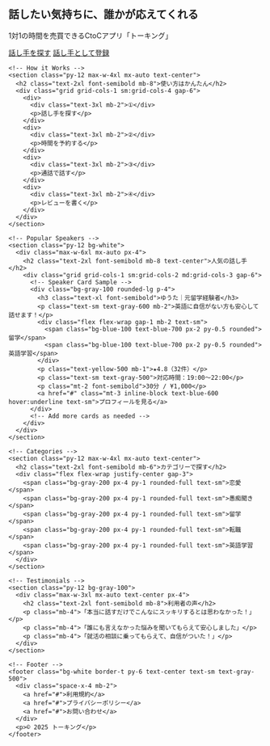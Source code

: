 <!DOCTYPE html>
<html lang="ja">
  <head>
    <meta charset="UTF-8" />
    <meta name="viewport" content="width=device-width, initial-scale=1.0" />
    <title>トーキング | 1対1の対話でつながる</title>
    <script src="https://cdn.tailwindcss.com"></script>
  </head>
  <body class="bg-gray-50 text-gray-800">
    <!-- Hero Section -->
    <section class="bg-white py-16 text-center">
      <h1 class="text-4xl font-bold mb-4">話したい気持ちに、誰かが応えてくれる</h1>
      <p class="text-lg mb-6">1対1の時間を売買できるCtoCアプリ「トーキング」</p>
      <div class="flex justify-center gap-4">
        <a href="#" class="px-6 py-3 bg-blue-600 text-white rounded-lg hover:bg-blue-700">話し手を探す</a>
        <a href="#" class="px-6 py-3 border border-blue-600 text-blue-600 rounded-lg hover:bg-blue-50">話し手として登録</a>
      </div>
    </section>

    <!-- How it Works -->
    <section class="py-12 max-w-4xl mx-auto text-center">
      <h2 class="text-2xl font-semibold mb-8">使い方はかんたん</h2>
      <div class="grid grid-cols-1 sm:grid-cols-4 gap-6">
        <div>
          <div class="text-3xl mb-2">①</div>
          <p>話し手を探す</p>
        </div>
        <div>
          <div class="text-3xl mb-2">②</div>
          <p>時間を予約する</p>
        </div>
        <div>
          <div class="text-3xl mb-2">③</div>
          <p>通話で話す</p>
        </div>
        <div>
          <div class="text-3xl mb-2">④</div>
          <p>レビューを書く</p>
        </div>
      </div>
    </section>

    <!-- Popular Speakers -->
    <section class="py-12 bg-white">
      <div class="max-w-6xl mx-auto px-4">
        <h2 class="text-2xl font-semibold mb-8 text-center">人気の話し手</h2>
        <div class="grid grid-cols-1 sm:grid-cols-2 md:grid-cols-3 gap-6">
          <!-- Speaker Card Sample -->
          <div class="bg-gray-100 rounded-lg p-4">
            <h3 class="text-xl font-semibold">ゆうた｜元留学経験者</h3>
            <p class="text-sm text-gray-600 mb-2">英語に自信がない方も安心して話せます！</p>
            <div class="flex flex-wrap gap-1 mb-2 text-sm">
              <span class="bg-blue-100 text-blue-700 px-2 py-0.5 rounded">留学</span>
              <span class="bg-blue-100 text-blue-700 px-2 py-0.5 rounded">英語学習</span>
            </div>
            <p class="text-yellow-500 mb-1">★4.8（32件）</p>
            <p class="text-sm text-gray-500">対応時間：19:00〜22:00</p>
            <p class="mt-2 font-semibold">30分 / ¥1,000</p>
            <a href="#" class="mt-3 inline-block text-blue-600 hover:underline text-sm">プロフィールを見る</a>
          </div>
          <!-- Add more cards as needed -->
        </div>
      </div>
    </section>

    <!-- Categories -->
    <section class="py-12 max-w-4xl mx-auto text-center">
      <h2 class="text-2xl font-semibold mb-6">カテゴリーで探す</h2>
      <div class="flex flex-wrap justify-center gap-3">
        <span class="bg-gray-200 px-4 py-1 rounded-full text-sm">恋愛</span>
        <span class="bg-gray-200 px-4 py-1 rounded-full text-sm">愚痴聞き</span>
        <span class="bg-gray-200 px-4 py-1 rounded-full text-sm">留学</span>
        <span class="bg-gray-200 px-4 py-1 rounded-full text-sm">転職</span>
        <span class="bg-gray-200 px-4 py-1 rounded-full text-sm">英語学習</span>
      </div>
    </section>

    <!-- Testimonials -->
    <section class="py-12 bg-gray-100">
      <div class="max-w-3xl mx-auto text-center px-4">
        <h2 class="text-2xl font-semibold mb-8">利用者の声</h2>
        <p class="mb-4">「本当に話すだけでこんなにスッキリするとは思わなかった！」</p>
        <p class="mb-4">「誰にも言えなかった悩みを聞いてもらえて安心しました」</p>
        <p class="mb-4">「就活の相談に乗ってもらえて、自信がついた！」</p>
      </div>
    </section>

    <!-- Footer -->
    <footer class="bg-white border-t py-6 text-center text-sm text-gray-500">
      <div class="space-x-4 mb-2">
        <a href="#">利用規約</a>
        <a href="#">プライバシーポリシー</a>
        <a href="#">お問い合わせ</a>
      </div>
      <p>© 2025 トーキング</p>
    </footer>
  </body>
</html>
